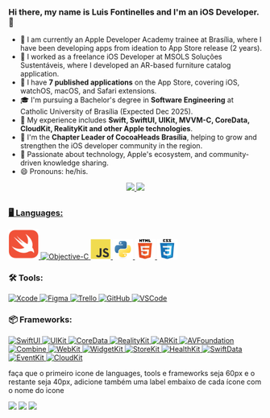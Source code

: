 ### Hi there, my name is Luis Fontinelles and I'm an iOS Developer. 👋

- 📱 I am currently an Apple Developer Academy trainee at Brasília, where I have been developing apps from ideation to App Store release (2 years).
- 📱 I worked as a freelance iOS Developer at MSOLS Soluções Sustentáveis, where I developed an AR-based furniture catalog application.
- 🚀 I have **7 published applications** on the App Store, covering iOS, watchOS, macOS, and Safari extensions.
- 🎓 I'm pursuing a Bachelor's degree in **Software Engineering** at Catholic University of Brasília (Expected Dec 2025).
- 🍎 My experience includes **Swift, SwiftUI, UIKit, MVVM-C, CoreData, CloudKit, RealityKit and other Apple technologies**.
- 🎤 I'm the **Chapter Leader of CocoaHeads Brasília**, helping to grow and strengthen the iOS developer community in the region.
- 🤩 Passionate about technology, Apple's ecosystem, and community-driven knowledge sharing.
- 😄 Pronouns: he/his.

<div align="center">
  <a href="https://github.com/LuisFontinelles">
  <img height="150em" src="https://github-readme-stats.vercel.app/api?username=LuisFontinelles&show_icons=true&include_all_commits=true&count_private=true&theme=dark"/>
  <img height="150em" src="https://github-readme-stats.vercel.app/api/top-langs/?username=LuisFontinelles&layout=compact&langs_count=7&theme=dark"/>
</div>

##

### 🖥️ Languages:
<p align="left"> 
  <a href="https://developer.apple.com/swift/" target="_blank" rel="noreferrer"> 
    <img src="https://raw.githubusercontent.com/devicons/devicon/master/icons/swift/swift-original.svg" alt="Swift" width="60" height="60"/> 
  </a> 
  <a href="https://developer.apple.com/library/archive/documentation/Cocoa/Conceptual/ProgrammingWithObjectiveC/Introduction/Introduction.html" target="_blank" rel="noreferrer"> 
    <img src="https://www.vectorlogo.zone/logos/apple_objectivec/apple_objectivec-icon.svg" alt="Objective-C" width="40" height="40"/> 
  </a> 
  <a href="https://developer.mozilla.org/en-US/docs/Web/JavaScript" target="_blank" rel="noreferrer"> 
    <img src="https://raw.githubusercontent.com/devicons/devicon/master/icons/javascript/javascript-original.svg" alt="JavaScript" width="40" height="40"/> 
  </a> 
  <a href="https://www.python.org" target="_blank" rel="noreferrer"> 
    <img src="https://raw.githubusercontent.com/devicons/devicon/master/icons/python/python-original.svg" alt="Python" width="40" height="40"/> 
  </a> 
  <a href="https://www.w3.org/html/" target="_blank" rel="noreferrer"> 
    <img src="https://raw.githubusercontent.com/devicons/devicon/master/icons/html5/html5-original-wordmark.svg" alt="HTML5" width="40" height="40"/> 
  </a> 
  <a href="https://www.w3schools.com/css/" target="_blank" rel="noreferrer"> 
    <img src="https://raw.githubusercontent.com/devicons/devicon/master/icons/css3/css3-original-wordmark.svg" alt="CSS3" width="40" height="40"/> 
  </a> 
</p>

### 🛠️ Tools:
<p align="left"> 
  <a href="https://developer.apple.com/xcode/" target="_blank" rel="noreferrer"> 
    <img src="https://developer.apple.com/assets/elements/icons/xcode/xcode-96x96_2x.png" alt="Xcode" width="60" height="60"/> 
  </a> 
  <a href="https://figma.com/" target="_blank" rel="noreferrer"> 
    <img src="https://www.vectorlogo.zone/logos/figma/figma-icon.svg" alt="Figma" width="40" height="40"/> 
  </a> 
  <a href="https://trello.com/" target="_blank" rel="noreferrer"> 
    <img src="https://www.vectorlogo.zone/logos/trello/trello-icon.svg" alt="Trello" width="40" height="40"/> 
  </a> 
  <a href="https://github.com/" target="_blank" rel="noreferrer"> 
    <img src="https://www.vectorlogo.zone/logos/github/github-icon.svg" alt="GitHub" width="40" height="40"/> 
  </a> 
  <a href="https://code.visualstudio.com/" target="_blank" rel="noreferrer"> 
    <img src="https://cdn.jsdelivr.net/gh/devicons/devicon/icons/vscode/vscode-original.svg" alt="VSCode" width="40" height="40"/> 
  </a> 
</p>

### 📦 Frameworks:
<p align="left"> 
  <a href="https://developer.apple.com/xcode/swiftui/" target="_blank" rel="noreferrer"> 
    <img src="https://developer.apple.com/assets/elements/icons/swiftui/swiftui-96x96_2x.png" alt="SwiftUI" width="60" height="60"/> 
  </a> 
  <a href="https://developer.apple.com/documentation/uikit" target="_blank" rel="noreferrer"> 
    <img src="https://developer.apple.com/assets/elements/icons/uikit/uikit-96x96_2x.png" alt="UIKit" width="40" height="40"/> 
  </a> 
  <a href="https://developer.apple.com/documentation/coredata" target="_blank" rel="noreferrer"> 
    <img src="https://upload.wikimedia.org/wikipedia/commons/5/5e/Database-mysql.svg" alt="CoreData" width="40" height="40"/> 
  </a> 
  <a href="https://developer.apple.com/documentation/realitykit" target="_blank" rel="noreferrer"> 
    <img src="https://developer.apple.com/assets/elements/icons/realitykit/realitykit-96x96_2x.png" alt="RealityKit" width="40" height="40"/> 
  </a> 
  <a href="https://developer.apple.com/documentation/arkit" target="_blank" rel="noreferrer"> 
    <img src="https://developer.apple.com/assets/elements/icons/arkit/arkit-96x96_2x.png" alt="ARKit" width="40" height="40"/> 
  </a> 
  <a href="https://developer.apple.com/documentation/avfoundation" target="_blank" rel="noreferrer"> 
    <img src="https://developer.apple.com/assets/elements/icons/avfoundation/avfoundation-96x96_2x.png" alt="AVFoundation" width="40" height="40"/> 
  </a> 
  <a href="https://developer.apple.com/documentation/combine" target="_blank" rel="noreferrer"> 
    <img src="https://upload.wikimedia.org/wikipedia/commons/6/69/OOjs_UI_icon_module.svg" alt="Combine" width="40" height="40"/> 
  </a> 
  <a href="https://developer.apple.com/documentation/webkit" target="_blank" rel="noreferrer"> 
    <img src="https://upload.wikimedia.org/wikipedia/commons/3/3f/Webkit_logo.svg" alt="WebKit" width="40" height="40"/> 
  </a> 
  <a href="https://developer.apple.com/documentation/widgetkit" target="_blank" rel="noreferrer"> 
    <img src="https://developer.apple.com/assets/elements/icons/widgetkit/widgetkit-96x96_2x.png" alt="WidgetKit" width="40" height="40"/> 
  </a> 
  <a href="https://developer.apple.com/documentation/storekit" target="_blank" rel="noreferrer"> 
    <img src="https://developer.apple.com/assets/elements/icons/storekit/storekit-96x96_2x.png" alt="StoreKit" width="40" height="40"/> 
  </a> 
  <a href="https://developer.apple.com/documentation/healthkit" target="_blank" rel="noreferrer"> 
    <img src="https://developer.apple.com/assets/elements/icons/healthkit/healthkit-96x96_2x.png" alt="HealthKit" width="40" height="40"/> 
  </a> 
  <a href="https://developer.apple.com/documentation/swiftdata" target="_blank" rel="noreferrer"> 
    <img src="https://upload.wikimedia.org/wikipedia/commons/5/5e/Database-mysql.svg" alt="SwiftData" width="40" height="40"/> 
  </a> 
  <a href="https://developer.apple.com/documentation/eventkit" target="_blank" rel="noreferrer"> 
    <img src="https://upload.wikimedia.org/wikipedia/commons/4/49/Calendar_font_awesome.svg" alt="EventKit" width="40" height="40"/> 
  </a> 
  <a href="https://developer.apple.com/documentation/cloudkit" target="_blank" rel="noreferrer"> 
    <img src="https://developer.apple.com/assets/elements/icons/cloudkit/cloudkit-96x96_2x.png" alt="CloudKit" width="40" height="40"/> 
  </a> 
</p>

faça que o primeiro icone de languages, tools e frameworks seja 60px e o restante seja 40px, adicione também uma label embaixo de cada ícone com o nome do icone<div> 
  <a href = "mailto:luisffontinelles@gmail.com"><img src="https://img.shields.io/badge/-Gmail-%23333?style=for-the-badge&logo=gmail&logoColor=white" target="_blank"></a>
  <a href="https://www.linkedin.com/in/luisfontinelles/" target="_blank"><img src="https://img.shields.io/badge/-LinkedIn-%230077B5?style=for-the-badge&logo=linkedin&logoColor=white" target="_blank"></a> 
  <a href="https://www.linkedin.com/in/luisfontinelles/details/projects/" target="_blank"><img src="https://img.shields.io/badge/-My%20Projects-%231877F2?style=for-the-badge&logo=linkedin&logoColor=white" target="_blank"></a>
</div>
